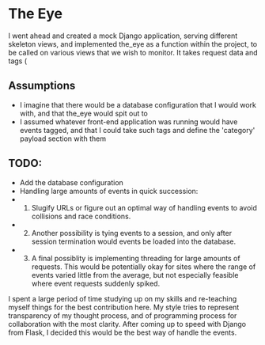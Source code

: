 # The Eye

I went ahead and created a mock Django application, serving different skeleton views, and implemented the_eye as a function within the project, to be called on various views
that we wish to monitor. It takes request data and tags (

## Assumptions
* I imagine that there would be a database configuration that I would work with, and that the_eye would spit out to
* I assumed whatever front-end application was running would have events tagged, and that I could take such tags and define the 'category' payload section with them

## TODO:
* Add the database configuration
* Handling large amounts of events in quick succession:
* 1)  Slugify URLs or figure out an optimal way of handling events to avoid collisions and race conditions.
* 2)  Another possibility is tying events to a session, and only after session termination would events be loaded into the database.
* 3)  A final possiblity is implementing threading for large amounts of requests. This would be potentially okay for sites where the range of events varied little from the average, but not especially feasible where event requests suddenly spiked.

I spent a large period of time studying up on my skills and re-teaching myself things for the best contribution here. My style tries to represent transparency
of my thought process, and of programming process for collaboration with the most clarity. After coming up to speed with Django from Flask, I decided this would be the best way of handle the events.


